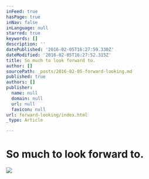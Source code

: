 ```yaml
---
inFeed: true
hasPage: true
inNav: false
inLanguage: null
starred: true
keywords: []
description: ''
datePublished: '2016-02-05T16:27:59.330Z'
dateModified: '2016-02-05T16:27:52.315Z'
title: So much to look forward to.
author: []
sourcePath: _posts/2016-02-05-forward-looking.md
published: true
authors: []
publisher:
  name: null
  domain: null
  url: null
  favicon: null
url: forward-looking/index.html
_type: Article

---
```

# So much to look forward to.
![](https://the-grid-user-content.s3-us-west-2.amazonaws.com/db35ed79-4f90-42c4-ac29-266aab440003.jpg)